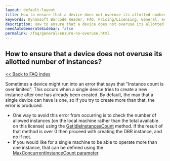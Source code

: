 ```yaml
---
layout: default-layout
title: How to ensure that a device does not overuse its allotted number of instances?
keywords: Dynamsoft Barcode Reader, FAQ, Pricing/Licensing, General, ensure no overuse
description: How to ensure that a device does not overuse its allotted number of instances?
needAutoGenerateSidebar: false
permalink: /faq/general/ensure-no-overuse.html
---
```


## How to ensure that a device does not overuse its allotted number of instances?

[<< Back to FAQ index](index.md)

Sometimes a device might run into an error that says that "Instance count is over limited". This occurs when a single device tries to create a new instance after one has already been created. By default, the max that a single device can have is one, so if you try to create more than that, the error is produced.

- One way to avoid this error from occurring is to check the number of allowed instances (on the local machine rather than the total available on this license) using the [GetIdleInstancesCount](https://www.dynamsoft.com/barcode-reader/programming/dotnet/api-reference/BarcodeReader/license.html?ver=latest#getidleinstancescount) method. If the result of that method is over 0 then proceed with creating the DBR instance, and no if not.
- If you would like for a single machine to be able to operate more than one instance, that can be defined using the [MaxConcurrentInstanceCount parameter](https://www.dynamsoft.com/barcode-reader/programming/dotnet/api-reference/class/DMDLSConnectionParameters.html?ver=latest#maxconcurrentinstancecount).
